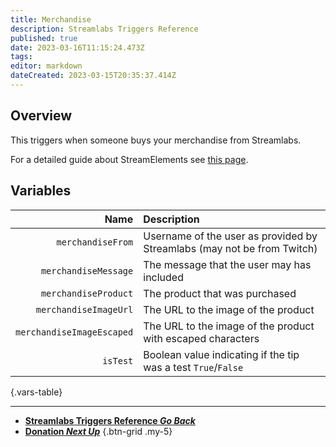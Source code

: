 ```yaml
---
title: Merchandise
description: Streamlabs Triggers Reference
published: true
date: 2023-03-16T11:15:24.473Z
tags: 
editor: markdown
dateCreated: 2023-03-15T20:35:37.414Z
---
```


## Overview
This triggers when someone buys your merchandise from Streamlabs.

For a detailed guide about StreamElements see [this page](/Integrations/Streamlabs).

## Variables
Name | Description
----:|:------------
`merchandiseFrom` | Username of the user as provided by Streamlabs (may not be from Twitch)
`merchandiseMessage` | The message that the user may has included
`merchandiseProduct` | The product that was purchased
`merchandiseImageUrl` | The URL to the image of the product
`merchandiseImageEscaped` | The URL to the image of the product with escaped characters
`isTest` | Boolean value indicating if the tip was a test `True`/`False`
{.vars-table}

---

- [<i class="mdi mdi-chevron-left"></i>**Streamlabs Triggers Reference *Go Back***](/Triggers/Streamlabs)
- [<i class="mdi mdi-cash primary--text"></i> **Donation *Next Up***](/Triggers/Streamlabs/Donation)
{.btn-grid .my-5}